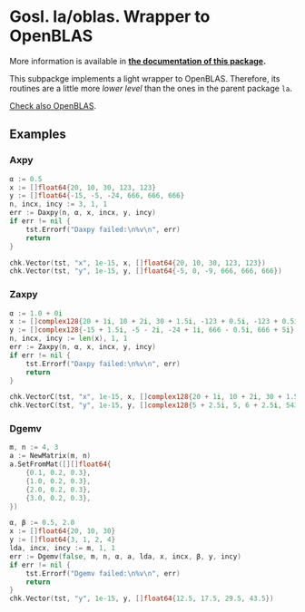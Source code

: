 # Gosl. la/oblas. Wrapper to OpenBLAS

More information is available in **[the documentation of this package](http://rawgit.com/cpmech/gosl/master/doc/xxla-oblas.html).**

This subpackge implements a light wrapper to OpenBLAS. Therefore, its routines are a little more
_lower level_ than the ones in the parent package `la`.

[Check also OpenBLAS](https://github.com/xianyi/OpenBLAS).



## Examples

### Axpy

```go
α := 0.5
x := []float64{20, 10, 30, 123, 123}
y := []float64{-15, -5, -24, 666, 666, 666}
n, incx, incy := 3, 1, 1
err := Daxpy(n, α, x, incx, y, incy)
if err != nil {
    tst.Errorf("Daxpy failed:\n%v\n", err)
    return
}

chk.Vector(tst, "x", 1e-15, x, []float64{20, 10, 30, 123, 123})
chk.Vector(tst, "y", 1e-15, y, []float64{-5, 0, -9, 666, 666, 666})
```

### Zaxpy

```go
α := 1.0 + 0i
x := []complex128{20 + 1i, 10 + 2i, 30 + 1.5i, -123 + 0.5i, -123 + 0.5i}
y := []complex128{-15 + 1.5i, -5 - 2i, -24 + 1i, 666 - 0.5i, 666 + 5i}
n, incx, incy := len(x), 1, 1
err := Zaxpy(n, α, x, incx, y, incy)
if err != nil {
    tst.Errorf("Daxpy failed:\n%v\n", err)
    return
}

chk.VectorC(tst, "x", 1e-15, x, []complex128{20 + 1i, 10 + 2i, 30 + 1.5i, -123 + 0.5i, -123 + 0.5i})
chk.VectorC(tst, "y", 1e-15, y, []complex128{5 + 2.5i, 5, 6 + 2.5i, 543, 543 + 5.5i})
```

### Dgemv

```go
m, n := 4, 3
a := NewMatrix(m, n)
a.SetFromMat([][]float64{
    {0.1, 0.2, 0.3},
    {1.0, 0.2, 0.3},
    {2.0, 0.2, 0.3},
    {3.0, 0.2, 0.3},
})

α, β := 0.5, 2.0
x := []float64{20, 10, 30}
y := []float64{3, 1, 2, 4}
lda, incx, incy := m, 1, 1
err := Dgemv(false, m, n, α, a, lda, x, incx, β, y, incy)
if err != nil {
    tst.Errorf("Dgemv failed:\n%v\n", err)
    return
}
chk.Vector(tst, "y", 1e-15, y, []float64{12.5, 17.5, 29.5, 43.5})
```
